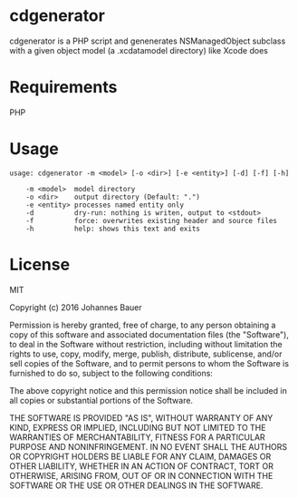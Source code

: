 # cdgenerator

cdgenerator is a PHP script and genenerates NSManagedObject subclass with a given object model (a .xcdatamodel directory) like Xcode does

# Requirements

PHP

# Usage

	usage: cdgenerator -m <model> [-o <dir>] [-e <entity>] [-d] [-f] [-h]
	
		-m <model>  model directory
		-o <dir>    output directory (Default: ".")
		-e <entity> processes named entity only
		-d          dry-run: nothing is writen, output to <stdout> 
		-f          force: overwrites existing header and source files
		-h          help: shows this text and exits

# License

MIT

Copyright (c) 2016 Johannes Bauer

Permission is hereby granted, free of charge, to any person obtaining a copy
of this software and associated documentation files (the "Software"), to deal
in the Software without restriction, including without limitation the rights
to use, copy, modify, merge, publish, distribute, sublicense, and/or sell
copies of the Software, and to permit persons to whom the Software is
furnished to do so, subject to the following conditions:

The above copyright notice and this permission notice shall be included in
all copies or substantial portions of the Software.

THE SOFTWARE IS PROVIDED "AS IS", WITHOUT WARRANTY OF ANY KIND, EXPRESS OR
IMPLIED, INCLUDING BUT NOT LIMITED TO THE WARRANTIES OF MERCHANTABILITY,
FITNESS FOR A PARTICULAR PURPOSE AND NONINFRINGEMENT. IN NO EVENT SHALL THE
AUTHORS OR COPYRIGHT HOLDERS BE LIABLE FOR ANY CLAIM, DAMAGES OR OTHER
LIABILITY, WHETHER IN AN ACTION OF CONTRACT, TORT OR OTHERWISE, ARISING FROM,
OUT OF OR IN CONNECTION WITH THE SOFTWARE OR THE USE OR OTHER DEALINGS IN
THE SOFTWARE.